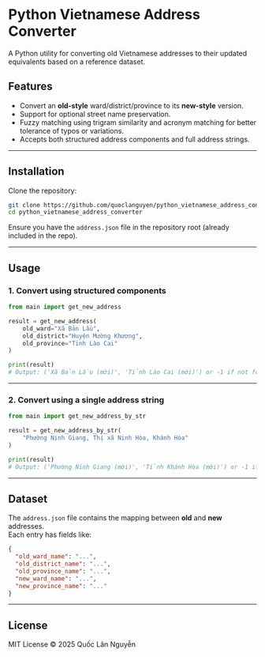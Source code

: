 # Python Vietnamese Address Converter

A Python utility for converting old Vietnamese addresses to their updated equivalents based on a reference dataset.

## Features

- Convert an **old-style** ward/district/province to its **new-style** version.
- Support for optional street name preservation.
- Fuzzy matching using trigram similarity and acronym matching for better tolerance of typos or variations.
- Accepts both structured address components and full address strings.

---

## Installation

Clone the repository:

```bash
git clone https://github.com/quoclanguyen/python_vietnamese_address_converter.git
cd python_vietnamese_address_converter
```

Ensure you have the `address.json` file in the repository root (already included in the repo).

---

## Usage

### 1. Convert using structured components

```python
from main import get_new_address

result = get_new_address(
    old_ward="Xã Bản Lầu",
    old_district="Huyện Mường Khương",
    old_province="Tỉnh Lào Cai"
)

print(result)
# Output: ('Xã Bản Lầu (mới)', 'Tỉnh Lào Cai (mới)') or -1 if not found
```

---

### 2. Convert using a single address string

```python
from main import get_new_address_by_str

result = get_new_address_by_str(
    "Phường Ninh Giang, Thị xã Ninh Hòa, Khánh Hòa"
)

print(result)
# Output: ('Phường Ninh Giang (mới)', 'Tỉnh Khánh Hòa (mới)') or -1 if not found
```

---


## Dataset

The `address.json` file contains the mapping between **old** and **new** addresses.  
Each entry has fields like:

```json
{
  "old_ward_name": "...",
  "old_district_name": "...",
  "old_province_name": "...",
  "new_ward_name": "...",
  "new_province_name": "..."
}
```

---

## License

MIT License © 2025 Quốc Lân Nguyễn
